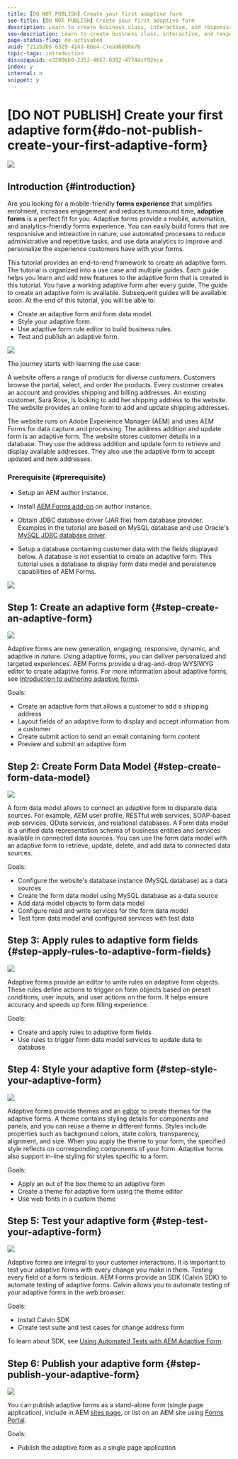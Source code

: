 ```yaml
---
title: [DO NOT PUBLISH] Create your first adaptive form
seo-title: [DO NOT PUBLISH] Create your first adaptive form
description: Learn to create business class, interactive, and responsive forms. 
seo-description: Learn to create business class, interactive, and responsive forms. 
page-status-flag: de-activated
uuid: f212b2b5-6329-4143-8be4-c7ea96808e7b
topic-tags: introduction
discoiquuid: e32006b9-2353-4657-8302-4774dcf92eca
index: y
internal: n
snippet: y
---
```


# [DO NOT PUBLISH] Create your first adaptive form{#do-not-publish-create-your-first-adaptive-form}

 ![](assets/01-create-first-adaptive-form-hero-image.png)

## Introduction {#introduction}

Are you looking for a mobile-friendly **forms experience** that simplifies enrolment, increases engagement and reduces turnaround time, **adaptive forms** is a perfect fit for you. Adaptive forms provide a mobile, automation, and analytics-friendly forms experience. You can easily build forms that are resposnisive and intreactive in nature, use automated processes to reduce administrative and repetitive tasks, and use data analytics to improve and personalize the experience customers have with your forms.

This tutorial provides an end-to-end framework to create an adaptive form. The tutorial is organized into a use case and multiple guides. Each guide helps you learn and add new features to the adaptive form that is created in this tutorial. You have a working adaptive form after every guide. The guide to create an adaptive form is available. Subsequent guides will be available soon. At the end of this tutorial, you will be able to:

* Create an adaptive form and form data model.
* Style your adaptive form.
* Use adaptive form rule editor to build business rules.
* Test and publish an adaptive form.

![](assets/create-daptive-form-workflow.png)

The journey starts with learning the use case:

A website offers a range of products for diverse customers. Customers browse the portal, select, and order the products. Every customer creates an account and provides shipping and billing addresses. An existing customer, Sara Rose, is looking to add her shipping address to the website. The website provides an online form to add and update shipping addresses.

The website runs on Adobe Experience Manager (AEM) and uses AEM Forms for data capture and processing. The address addition and update form is an adaptive form. The website stores customer details in a database. They use the address addition and update form to retrieve and display available addresses. They also use the adaptive form to accept updated and new addresses.

### Prerequisite {#prerequisite}

* Setup an AEM author instance.  
* Install [AEM Forms add-on](../../forms/using/installing-configuring-aem-forms-osgi.md) on author instance.
* Obtain JDBC database driver (JAR file) from database provider. Examples in the tutorial are based on MySQL database and use Oracle's [MySQL JDBC database driver](https://dev.mysql.com/downloads/connector/j/5.1.html).   

* Setup a database containing customer data with the fields displayed below. A database is not essential to create an adaptive form. This tutorial uses a database to display form data model and persistence capabilities of AEM Forms.

![](assets/adaptiveformdata.PNG)

## Step 1: Create an adaptive form {#step-create-an-adaptive-form}

![](assets/03-create-adaptive-form-%20main-image_small.png)

Adaptive forms are new generation, engaging, responsive, dynamic, and adaptive in nature. Using adaptive forms, you can deliver personalized and targeted experiences. AEM Forms provide a drag-and-drop WYSIWYG editor to create adaptive forms. For more information about adaptive forms, see [Introduction to authoring adaptive forms](../../forms/using/introduction-forms-authoring.md).

Goals:

* Create an adaptive form that allows a customer to add a shipping address
* Layout fields of an adaptive form to display and accept information from a customer
* Create submit action to send an email containing form content
* Preview and submit an adaptive form

## Step 2: Create Form Data Model {#step-create-form-data-model}

![](assets/05-create-form-data-model-main_small.png)

A form data model allows to connect an adaptive form to disparate data sources. For example, AEM user profile, RESTful web services, SOAP-based web services, OData services, and relational databases. A Form data model is a unified data representation schema of business entities and services available in connected data sources. You can use the form data model with an adaptive form to retrieve, update, delete, and add data to connected data sources.

Goals:

* Configure the website's database instance (MySQL database) as a data sources  
* Create the form data model using MySQL database as a data source
* Add data model objects to form data model
* Configure read and write services for the form data model  
* Test form data model and configured services with test data

## Step 3: Apply rules to adaptive form fields {#step-apply-rules-to-adaptive-form-fields}

![](assets/07-apply-rules-to-adaptive-form_small.png)

Adaptive forms provide an editor to write rules on adaptive form objects. These rules define actions to trigger on form objects based on preset conditions, user inputs, and user actions on the form. It helps ensure accuracy and speeds up form filling experience.

Goals:

* Create and apply rules to adaptive form fields
* Use rules to trigger form data model services to update data to database

## Step 4: Style your adaptive form {#step-style-your-adaptive-form}

![](assets/09-Style%20your%20adaptive%20form_small.png)

Adaptive forms provide themes and an [editor](../../forms/using/themes.md) to create themes for the adaptive forms. A theme contains styling details for components and panels, and you can reuse a theme in different forms. Styles include properties such as background colors, state colors, transparency, alignment, and size. When you apply the theme to your form, the specified style reflects on corresponding components of your form. Adaptive forms also support in-line styling for styles specific to a form.

Goals:

* Apply an out of the box theme to an adaptive form
* Create a theme for adaptive form using the theme editor
* Use web fonts in a custom theme

## Step 5: Test your adaptive form {#step-test-your-adaptive-form}

![](assets/11-Test-your-adaptive-form.png)

Adaptive forms are integral to your customer interactions. It is important to test your adaptive forms with every change you make in them. Testing every field of a form is tedious. AEM Forms provide an SDK (Calvin SDK) to automate testing of adaptive forms. Calvin allows you to automate testing of your adaptive forms in the web browser.

Goals:

* Install Calvin SDK
* Create test suite and test cases for change address form

To learn about SDK, see [Using Automated Tests with AEM Adaptive Form](../../forms/using/calvin.md).

## Step 6: Publish your adaptive form {#step-publish-your-adaptive-form}

![](assets/12-Publish-your-adaptive-form-_small.png)

You can publish adaptive forms as a stand-alone form (single page application), include in AEM [sites page](../../forms/using/embed-adaptive-form-aem-sites.md), or list on an AEM site using [Forms Portal](../../forms/using/introduction-publishing-forms.md).

Goals:

* Publish the adaptive form as a single page application

